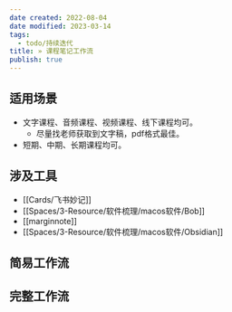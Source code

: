 ```yaml
---
date created: 2022-08-04
date modified: 2023-03-14
tags:
  - todo/持续迭代
title: » 课程笔记工作流
publish: true
---
```


## 适用场景

- 文字课程、音频课程、视频课程、线下课程均可。
	- 尽量找老师获取到文字稿，pdf格式最佳。
- 短期、中期、长期课程均可。

## 涉及工具

- [[Cards/飞书妙记]]
- [[Spaces/3-Resource/软件梳理/macos软件/Bob]]
- [[marginnote]]
- [[Spaces/3-Resource/软件梳理/macos软件/Obsidian]]

## 简易工作流

## 完整工作流